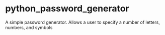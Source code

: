 # python_password_generator
A simple password generator. Allows a user to specify a number of letters, numbers, and symbols
